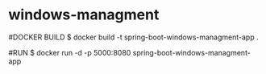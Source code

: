 # windows-managment

#DOCKER BUILD
$ docker build -t spring-boot-windows-managment-app .


#RUN
$ docker run -d -p 5000:8080 spring-boot-windows-managment-app
